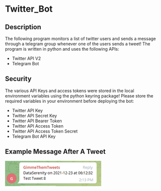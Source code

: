 # Twitter_Bot
 
## Description

The following program monitors a list of twitter users and sends a message through a telegram group whenever one of the users sends a tweet! The program is written in python and uses the following APIs:
- Twitter API V2
- Telegram Bot

## Security

The various API Keys and access tokens were stored in the local environment variables using the python keyring package! Please store the required variables in your environment before deploying the bot:
- Twitter API Key
- Twitter API Secret Key
- Twitter API Bearer Token
- Twitter API Access Token
- Twitter API Access Token Secret
- Telegram Bot API Key

## Example Message After A Tweet

![Snapshots](/SnapShot/Message.PNG)